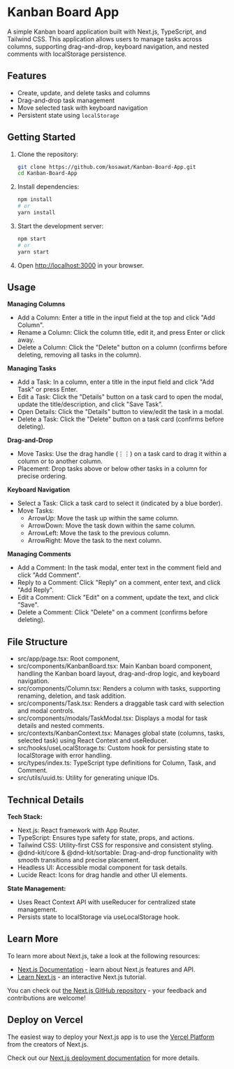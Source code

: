 # Kanban Board App

A simple Kanban board application built with Next.js, TypeScript, and Tailwind CSS. This application allows users to manage tasks across columns, supporting drag-and-drop, keyboard navigation, and nested comments with localStorage persistence.

## Features
- Create, update, and delete tasks and columns
- Drag-and-drop task management
- Move selected task with keyboard navigation
- Persistent state using `localStorage`

## Getting Started
1. Clone the repository:
    ```sh
    git clone https://github.com/kosawat/Kanban-Board-App.git
    cd Kanban-Board-App
    ```

2. Install dependencies:
    ```sh
    npm install
    # or
    yarn install
    ```

3. Start the development server:
    ```sh
    npm start
    # or
    yarn start
    ```

4. Open [http://localhost:3000](http://localhost:3000) in your browser.

## Usage

**Managing Columns**
- Add a Column: Enter a title in the input field at the top and click "Add Column".
- Rename a Column: Click the column title, edit it, and press Enter or click away.
- Delete a Column: Click the "Delete" button on a column (confirms before deleting, removing all tasks in the column).

**Managing Tasks**
- Add a Task: In a column, enter a title in the input field and click "Add Task" or press Enter.
- Edit a Task: Click the "Details" button on a task card to open the modal, update the title/description, and click "Save Task".
- Open Details: Click the "Details" button to view/edit the task in a modal.
- Delete a Task: Click the "Delete" button on a task card (confirms before deleting).

**Drag-and-Drop**
- Move Tasks: Use the drag handle (⋮⋮) on a task card to drag it within a column or to another column.
- Placement: Drop tasks above or below other tasks in a column for precise ordering.

**Keyboard Navigation**
* Select a Task: Click a task card to select it (indicated by a blue border).
* Move Tasks:
  + ArrowUp: Move the task up within the same column.
  + ArrowDown: Move the task down within the same column.
  + ArrowLeft: Move the task to the previous column.
  + ArrowRight: Move the task to the next column.

**Managing Comments**
- Add a Comment: In the task modal, enter text in the comment field and click "Add Comment".
- Reply to a Comment: Click "Reply" on a comment, enter text, and click "Add Reply".
- Edit a Comment: Click "Edit" on a comment, update the text, and click "Save".
- Delete a Comment: Click "Delete" on a comment (confirms before deleting).

## File Structure
- src/app/page.tsx: Root component,
- src/components/KanbanBoard.tsx: Main Kanban board component, handling the Kanban board layout, drag-and-drop logic, and keyboard navigation.
- src/components/Column.tsx: Renders a column with tasks, supporting renaming, deletion, and task addition.
- src/components/Task.tsx: Renders a draggable task card with selection and modal controls.
- src/components/modals/TaskModal.tsx: Displays a modal for task details and nested comments.
- src/contexts/KanbanContext.tsx: Manages global state (columns, tasks, selected task) using React Context and useReducer.
- src/hooks/useLocalStorage.ts: Custom hook for persisting state to localStorage with error handling.
- src/types/index.ts: TypeScript type definitions for Column, Task, and Comment.
- src/utils/uuid.ts: Utility for generating unique IDs.

## Technical Details
**Tech Stack:**
- Next.js: React framework with App Router.
- TypeScript: Ensures type safety for state, props, and actions.
- Tailwind CSS: Utility-first CSS for responsive and consistent styling.
- @dnd-kit/core & @dnd-kit/sortable: Drag-and-drop functionality with smooth transitions and precise placement.
- Headless UI: Accessible modal component for task details.
- Lucide React: Icons for drag handle and other UI elements.

**State Management:**
- Uses React Context API with useReducer for centralized state management.
- Persists state to localStorage via useLocalStorage hook.

## Learn More

To learn more about Next.js, take a look at the following resources:

- [Next.js Documentation](https://nextjs.org/docs) - learn about Next.js features and API.
- [Learn Next.js](https://nextjs.org/learn) - an interactive Next.js tutorial.

You can check out [the Next.js GitHub repository](https://github.com/vercel/next.js) - your feedback and contributions are welcome!

## Deploy on Vercel

The easiest way to deploy your Next.js app is to use the [Vercel Platform](https://vercel.com/new?utm_medium=default-template&filter=next.js&utm_source=create-next-app&utm_campaign=create-next-app-readme) from the creators of Next.js.

Check out our [Next.js deployment documentation](https://nextjs.org/docs/app/building-your-application/deploying) for more details.
